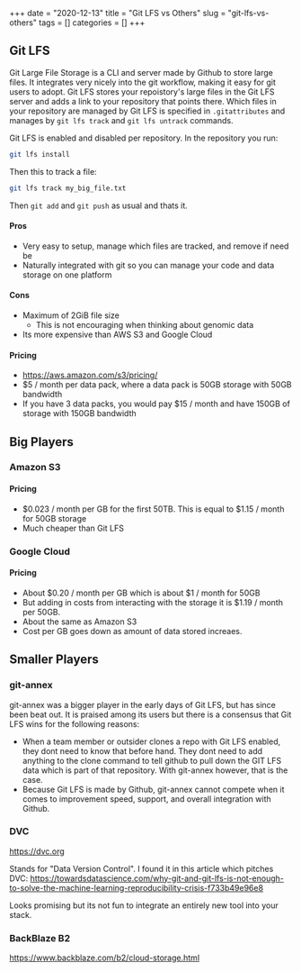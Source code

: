 +++ 
date = "2020-12-13"
title = "Git LFS vs Others"
slug = "git-lfs-vs-others" 
tags = []
categories = []
+++


## Git LFS 

Git Large File Storage is a CLI and server made by Github to store large files. It integrates very nicely into the git workflow, making it easy for git users to adopt. Git LFS stores your repoistory's large files in the Git LFS server and adds a link to your repository that points there. Which files in your repository are managed by Git LFS is specified in `.gitattributes` and manages by `git lfs track` and `git lfs untrack` commands.

Git LFS is enabled and disabled per repository. In the repository you run:

```sh
git lfs install
```

Then this to track a file:

```sh
git lfs track my_big_file.txt
```

Then `git add` and `git push` as usual and thats it.

#### Pros
- Very easy to setup, manage which files are tracked, and remove if need be
- Naturally integrated with git so you can manage your code and data storage on one platform

#### Cons
- Maximum of 2GiB file size
    - This is not encouraging when thinking about genomic data
- Its more expensive than AWS S3 and Google Cloud

#### Pricing
- https://aws.amazon.com/s3/pricing/
- $5 / month per data pack, where a data pack is 50GB storage with 50GB bandwidth
- If you have 3 data packs, you would pay $15 / month and have 150GB of storage with 150GB bandwidth

## Big Players

### Amazon S3

#### Pricing
- $0.023 / month per GB for the first 50TB. This is equal to $1.15 / month for 50GB storage
- Much cheaper than Git LFS

### Google Cloud

#### Pricing
- About $0.20 / month per GB which is about $1 / month for 50GB
- But adding in costs from interacting with the storage it is $1.19 / month per 50GB.
- About the same as Amazon S3
- Cost per GB goes down as amount of data stored increaes.

## Smaller Players

### git-annex

git-annex was a bigger player in the early days of Git LFS, but has since been beat out. It is praised among its users but there is a consensus that Git LFS wins for the following reasons:

- When a team member or outsider clones a repo with Git LFS enabled, they dont need to know that before hand. They dont need to add anything to the clone command to tell github to pull down the GIT LFS data which is part of that repository. With git-annex however, that is the case.
- Because Git LFS is made by Github, git-annex cannot compete when it comes to improvement speed, support, and overall integration with Github.

### DVC

https://dvc.org

Stands for "Data Version Control". I found it in this article which pitches DVC: https://towardsdatascience.com/why-git-and-git-lfs-is-not-enough-to-solve-the-machine-learning-reproducibility-crisis-f733b49e96e8

Looks promising but its not fun to integrate an entirely new tool into your stack.

### BackBlaze B2
https://www.backblaze.com/b2/cloud-storage.html
